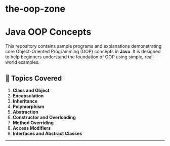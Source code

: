 # the-oop-zone
# Java OOP Concepts

This repository contains sample programs and explanations demonstrating core Object-Oriented Programming (OOP) concepts in **Java**. It is designed to help beginners understand the foundation of OOP using simple, real-world examples.

## 📌 Topics Covered

1. **Class and Object**
2. **Encapsulation**
3. **Inheritance**
4. **Polymorphism**
5. **Abstraction**
6. **Constructor and Overloading**
7. **Method Overriding**
8. **Access Modifiers**
9. **Interfaces and Abstract Classes**

---
